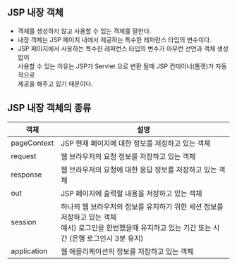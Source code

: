 ## JSP 내장 객체

- 객체를 생성하지 않고 사용할 수 있는 객체를 말한다.
- 내장 객체는 JSP 페이지 내에서 제공하는 특수한 레퍼런스 타입의 변수이다.
- JSP 페이지에서 사용하는 특수한 레퍼런스 타입의 변수가 아무런 선언과 객체 생성없이<br>
  사용할 수 있는 이유는 JSP가 Servlet 으로 변환 될때 JSP 컨테이너(톰캣)가 자동적으로<br>
  제공을 해주고 있기 때문이다.

## JSP 내장 객체의 종류

| 객체        | 설명                                                                                                                                                          |
| ----------- | ------------------------------------------------------------------------------------------------------------------------------------------------------------- |
| pageContext | JSP 현재 페이지에 대한 정보를 저장하고 있는 객체                                                                                                              |
| request     | 웹 브라우저의 요청 정보를 저장하고 있는 객체                                                                                                                  |
| response    | 웹 브라우저의 요청에 대한 응답 정보를 저장하고 있는 객체                                                                                                      |
| out         | JSP 페이지에 출력할 내용을 저장하고 있는 객체                                                                                                                 |
| session     | 하나의 웹 브라우저의 정보를 유지하기 위한 세션 정보를 저장하고 있는 객체 <br> 예시) 로그인을 한번했을때 유지하고 있는 기간 또는 시간 (은행 로그인시 3분 유지) |
| application | 웹 애플리케이션의 정보를 저장하고 있는 객체                                                                                                                   |
